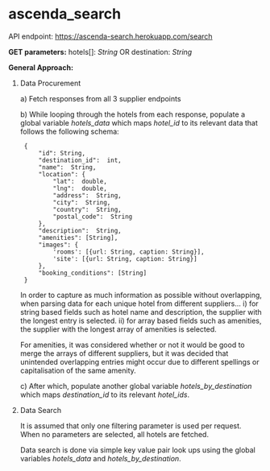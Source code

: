 
# ascenda_search

API endpoint: https://ascenda-search.herokuapp.com/search

**GET parameters:** 
hotels[]: *String* OR destination: *String*

**General Approach:**
1. Data Procurement

	a) Fetch responses from all 3 supplier endpoints 

	b) While looping through the hotels from each response, populate a global variable *hotels_data* which maps *hotel_id* to its relevant data that follows the following schema:

		{
			"id": String,
			"destination_id":  int,
			"name":  String,
			"location": {
				"lat":  double,
				"lng":  double,
				"address":  String,
				"city":  String,
				"country":  String,
				"postal_code":  String
			},
			"description":  String,
			"amenities": [String],
			"images": { 	
				'rooms': [{url: String, caption: String}],  	
				'site': [{url: String, caption: String}] 
			},  
			"booking_conditions": [String]
		}
	In order to capture as much information as possible without overlapping, when parsing data for each unique hotel from different suppliers...
	i) for string based fields such as hotel name and description, the supplier with the longest entry is selected.
	ii) for array based fields such as amenities, the supplier with the longest array of amenities is selected.
 
	 For amenities, it was considered whether or not it would be good to merge the arrays of different suppliers, but it was decided that unintended overlapping entries might occur due to different spellings or capitalisation of the same amenity.
	 
	c) After which, populate another global variable *hotels_by_destination* which maps *destination_id* to its relevant *hotel_ids*.
	
2. Data Search
	
	It is assumed that only one filtering parameter is used per request.
	When no parameters are selected, all hotels are fetched.

	Data search is done via simple key value pair look ups using the global variables *hotels_data* and *hotels_by_destination*.
		
